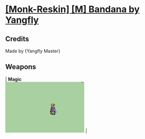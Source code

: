 # [\[Monk-Reskin\] \[M\] Bandana by Yangfly](./)
## Credits

Made by {Yangfly Master}

## Weapons

| <b>Magic</b><br/><img alt="Magic animation" src="./6.%20Magic/Magic.gif"/> |
